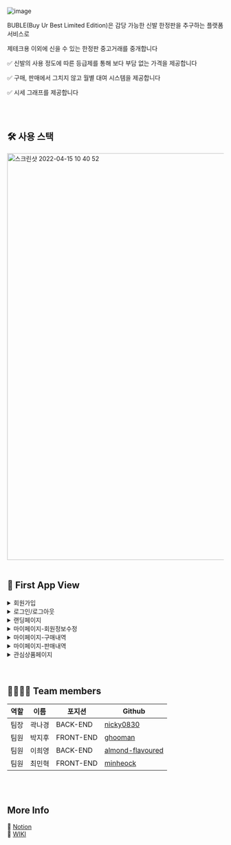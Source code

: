 <br>

![image](https://user-images.githubusercontent.com/83929406/163503668-76da8baf-ba92-4c91-ae2e-1791a7e1ab9c.png)  

BUBLE(Buy Ur Best Limited Edition)은 감당 가능한 신발 한정판을 추구하는 플랫폼 서비스로

제테크용 이외에 신을 수 있는 한정판 중고거래를 중개합니다

✅ 신발의 사용 정도에 따른 등급제를 통해 보다 부담 없는 가격을 제공합니다

✅ 구매, 판매에서 그치지 않고 월별 대여 시스템을 제공합니다

✅ 시세 그래프를 제공합니다   

<br>
<br>

## 🛠 사용 스택
<img width="945" alt="스크린샷 2022-04-15 10 40 52" src="https://user-images.githubusercontent.com/81677222/163504370-086bd374-10e2-45b2-ae40-1892a52e29bc.png">   

<br>
<br>

## 🌟 First App View
<details>
<summary>회원가입</summary>
  
![회원가입](https://user-images.githubusercontent.com/85857465/163519045-1f454aba-4afa-4eda-9832-47d3504e7a89.gif)
</details>
<details>
<summary>로그인/로그아웃</summary>
  
![로그인 : 로그아웃](https://user-images.githubusercontent.com/85857465/163519011-efb4dd56-da3f-4261-a9c3-db6e769666df.gif)
</details>
<details>
<summary>랜딩페이지</summary>
  ![랜딩페이지](https://user-images.githubusercontent.com/83929406/163544337-892266c5-ec50-4f59-80d6-f76eb218354c.gif)
</details>
<details>
<summary>마이페이지-회원정보수정</summary>
  
![ezgif com-gif-maker (4)](https://user-images.githubusercontent.com/75279575/163521271-e9d60716-2814-4617-9240-89eec0f3df51.gif)

</details>
<details>
<summary>마이페이지-구매내역</summary>
  
  ![ezgif com-gif-maker (5)](https://user-images.githubusercontent.com/75279575/163521877-27da6762-62be-4186-8225-d964b98ceadd.gif)

</details>
<details>
<summary>마이페이지-판매내역</summary>
  
![ezgif com-gif-maker (6)](https://user-images.githubusercontent.com/75279575/163522249-fc910cbe-76fe-43f1-89cf-486de7adb9bf.gif)

</details>
<details>
<summary>관심상품페이지</summary>
  
![ezgif com-gif-maker (1)](https://user-images.githubusercontent.com/81677222/163509194-839e1f47-1b21-45e7-a712-1ed4e588e140.gif)
</details>

<br>
<br>

## 👨‍👩‍👧‍👦 Team members

|역할|이름|포지션|Github|
|------|---|---|---|
|팀장|곽나경|BACK-END|[nicky0830](https://github.com/nicky0830)|
|팀원|박지후|FRONT-END|[ghooman](https://github.com/ghooman)|
|팀원|이희영|BACK-END|[almond-flavoured](https://github.com/almond-flavoured)|
|팀원|최민혁|FRONT-END|[minheock](https://github.com/minheock)

<br>
<br>

## More Info

📝 [Notion](https://garrulous-gander-3f2.notion.site/9-First-Project-6e129ca4f9e0468a9a429fc2048333e7) 
<br>
📌 [WIKI](https://github.com/codestates/BUBLE/wiki)



